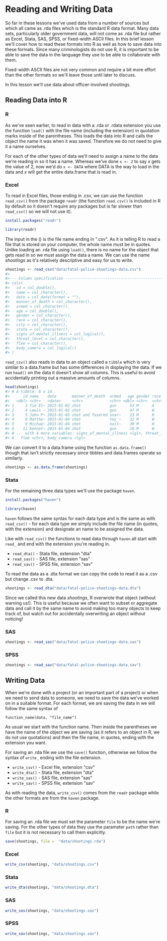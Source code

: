 # Reading and Writing Data




So far in these lessons we've used data from a number of sources but which all came as .rda files which is the standard R data format. Many data sets, particularly older government data, will not come as .rda file but rather as Excel, Stata, SAS, SPSS, or fixed-width ASCII files. In this brief lesson we'll cover how to read these formats into R as well as how to save data into these formats. Since many criminologists do not use R, it is important to be able to save the data in the language they use to be able to collaborate with them. 

Fixed-width ASCII files are not very common and require a bit more effort than the other formats so we'll leave those until later to discuss.

In this lesson we'll use data about officer-involved shootings. 

## Reading Data into R

### R 

As we've seen earlier, to read in data with a .rda or .rdata extension you use the function `load()` with the file name (including the extension) in quotation marks inside of the parentheses. This loads the data into R and calls the object the name it was when it was saved. Therefore we do not need to give it a name ourselves.

For each of the other types of data we'll need to assign a name to the data we're reading in so it has a name. Whereas we've done `x <- 2` to say *x* gets the value of 2, now we'd do `x <- DATA` where DATA is the way to load in the data and *x* will get the entire data.frame that is read in. 

### Excel 

To read in Excel files, those ending in .csv, we can use the function `read_csv()` from the package `readr` (the function `read.csv()` is included in R by default so it doesn't require any packages but is far slower than `read_csv()` so we will not use it).


```r
install.packages("readr")
```


```r
library(readr)
```

The input in the () is the file name ending in ".csv". As it is telling R to read a file that is stored on your computer, the whole name must be in quotes. Unlike loading an .rda file using `load()`, there is no name for the object that gets read in so we must assign the data a name. We can use the name *shootings* as it's relatively descriptive and easy for us to write. 


```r
shootings <- read_csv("data/fatal-police-shootings-data.csv")
#> 
#> -- Column specification --------------------------------------------------------
#> cols(
#>   id = col_double(),
#>   name = col_character(),
#>   date = col_date(format = ""),
#>   manner_of_death = col_character(),
#>   armed = col_character(),
#>   age = col_double(),
#>   gender = col_character(),
#>   race = col_character(),
#>   city = col_character(),
#>   state = col_character(),
#>   signs_of_mental_illness = col_logical(),
#>   threat_level = col_character(),
#>   flee = col_character(),
#>   body_camera = col_logical()
#> )
```

`read_csv()` also reads in data to an object called a `tibble` which is very similar to a data.frame but has some differences in displaying the data. If we run `head()` on the data it doesn't show all columns. This is useful to avoid accidentally printing out a massive amounts of columns.


```r
head(shootings)
#> # A tibble: 6 x 14
#>      id name    date       manner_of_death  armed   age gender race  city  state
#>   <dbl> <chr>   <date>     <chr>            <chr> <dbl> <chr>  <chr> <chr> <chr>
#> 1     3 Tim El~ 2015-01-02 shot             gun      53 M      A     Shel~ WA   
#> 2     4 Lewis ~ 2015-01-02 shot             gun      47 M      W     Aloha OR   
#> 3     5 John P~ 2015-01-03 shot and Tasered unar~    23 M      H     Wich~ KS   
#> 4     8 Matthe~ 2015-01-04 shot             toy ~    32 M      W     San ~ CA   
#> 5     9 Michae~ 2015-01-04 shot             nail~    39 M      H     Evans CO   
#> 6    11 Kennet~ 2015-01-04 shot             gun      18 M      W     Guth~ OK   
#> # ... with 4 more variables: signs_of_mental_illness <lgl>, threat_level <chr>,
#> #   flee <chr>, body_camera <lgl>
```

We can convert it to a data.frame using the function `as.data.frame()` though that isn't strictly necessary since tibbles and data.frames operate so similarly.


```r
shootings <- as.data.frame(shootings)
```

### Stata 

For the remaining three data types we'll use the package `haven`.


```r
install.packages("haven")
```


```r
library(haven)
```

`haven` follows the same syntax for each data type and is the same as with `read_csv()` - for each data type we simply include the file name (in quotes, with the extension) and designate an name to be assigned the data.

Like with `read_csv()` the functions to read data through `haven` all start with `read_` and end with the extension you're reading in. 

  * `read_dta()` - Stata file, extension "dta"
  * `read_sas()` - SAS file, extension "sas"
  * `read_sav()` - SPSS file, extension "sav"
  
To read the data as a .dta format we can copy the code to read it as a .csv but change .csv to .dta.


```r
shootings <- read_dta("data/fatal-police-shootings-data.dta")
```

Since we called this new data *shootings*, R overwrote that object (without warning us!). This is useful because we often want to subset or aggregate data and call it by the same name to avoid making too many objects to keep track of, but watch out for accidentally overwriting an object without noticing! 

### SAS 


```r
shootings <- read_sas("data/fatal-police-shootings-data.sas")
```

### SPSS


```r
shootings <- read_sav("data/fatal-police-shootings-data.sav")
```

## Writing Data 

When we're done with a project (or an important part of a project) or when we need to send data to someone, we need to save the data we've worked on in a suitable format. For each format, we are saving the data in we will follow the same syntax of 

`function_name(data, "file_name")`

As usual we start with the function name. Then inside the parentheses we have the name of the object we are saving (as it refers to an object in R, we do not use quotations) and then the file name, in quotes, ending with the extension you want. 

For saving an .rda file we use the `save()` function, otherwise we follow the syntax of `write_` ending with the file extension. 

  * `write_csv()` - Excel file, extension "csv"
  * `write_dta()` - Stata file, extension "dta"
  * `write_sas()` - SAS file, extension "sas"
  * `write_sav()` - SPSS file, extension "sav"

As with reading the data, `write_csv()` comes from the `readr` package while the other formats are from the `haven` package. 

### R 

For saving an .rda file we must set the parameter `file` to be the name we're saving. For the other types of data they use the parameter `path` rather than `file` but it is not necessary to call them explicitly.


```r
save(shootings, file =  "data/shootings.rda")
```

### Excel 


```r
write_csv(shootings, "data/shootings.csv")
```

### Stata 


```r
write_dta(shootings, "data/shootings.dta")
```

### SAS 


```r
write_sas(shootings, "data/shootings.sas")
```

### SPSS


```r
write_sav(shootings, "data/shootings.sav")
```

